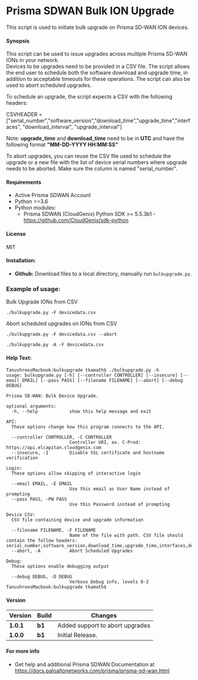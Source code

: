 # Prisma SDWAN Bulk ION Upgrade
This script is used to initiate bulk upgrade on Prisma SD-WAN ION devices. 

#### Synopsis
This script can be used to issue upgrades across multiple Prisma SD-WAN IONs in your network.  
Devices to be upgrades need to be provided in a CSV file. The script allows the end user to schedule both the software download and upgrade time, in addition to acceptable timeouts for these operations.
The script can also be used to abort scheduled upgrades.

To schedule an upgrade, the script expects a CSV with the following headers:

CSVHEADER = ["serial_number","software_version","download_time","upgrade_time","interfaces", "download_interval", "upgrade_interval"]

Note: 
**upgrade_time** and **download_time** need to be in **UTC** and have the following format **"MM-DD-YYYY HH:MM:SS"**

To abort upgrades, you can reuse the CSV file used to schedule the upgrade or a new file with the list of device serial numbers where upgrade needs to be aborted.
Make sure the column is named "serial_number".

#### Requirements
* Active Prisma SDWAN Account
* Python >=3.6
* Python modules:
    * Prisma SDWAN (CloudGenix) Python SDK >= 5.5.3b1 - <https://github.com/CloudGenix/sdk-python>

#### License
MIT

#### Installation:
 - **Github:** Download files to a local directory, manually run `bulkupgrade.py`. 

### Example of usage:
Bulk Upgrade IONs from CSV
```
./bulkupgrade.py -F devicedata.csv
```
Abort scheduled upgrades on IONs from CSV
```
./bulkupgrade.py -F devicedata.csv --abort
```
```
./bulkupgrade.py -A -F devicedata.csv 
```

#### Help Text:
```angular2
TanushreesMacbook:bulkupgrade tkamath$ ./bulkupgrade.py -h
usage: bulkupgrade.py [-h] [--controller CONTROLLER] [--insecure] [--email EMAIL] [--pass PASS] [--filename FILENAME] [--abort] [--debug DEBUG]

Prisma SD-WAN: Bulk Device Upgrade.

optional arguments:
  -h, --help            show this help message and exit

API:
  These options change how this program connects to the API.

  --controller CONTROLLER, -C CONTROLLER
                        Controller URI, ex. C-Prod: https://api.elcapitan.cloudgenix.com
  --insecure, -I        Disable SSL certificate and hostname verification

Login:
  These options allow skipping of interactive login

  --email EMAIL, -E EMAIL
                        Use this email as User Name instead of prompting
  --pass PASS, -PW PASS
                        Use this Password instead of prompting

Device CSV:
  CSV file containing device and upgrade information

  --filename FILENAME, -F FILENAME
                        Name of the file with path. CSV file should contain the follow headers: serial_number,software_version,download_time,upgrade_time,interfaces,download_interval,upgrade_interval
  --abort, -A           Abort Scheduled Upgrades

Debug:
  These options enable debugging output

  --debug DEBUG, -D DEBUG
                        Verbose Debug info, levels 0-2
TanushreesMacbook:bulkupgrade tkamath$ 
```

#### Version
| Version | Build | Changes |
| ------- | ----- | ------- |
| **1.0.1** | **b1** | Added support to abort upgrades |
| **1.0.0** | **b1** | Initial Release. |


#### For more info
 * Get help and additional Prisma SDWAN Documentation at <https://docs.paloaltonetworks.com/prisma/prisma-sd-wan.html>
